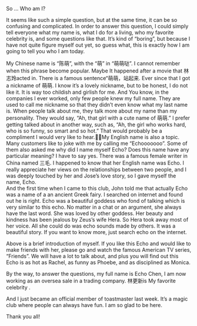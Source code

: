 So … Who am I?

It seems like such a simple question, but at the same time, it can be so confusing and complicated. In order to answer this question, I could simply tell everyone what my name is, what I do for a living, who my favorite celebrity is, and some questions like that. It’s kind of “boring”, but because I have not quite figure myself out yet, so guess what, this is exactly how I am going to tell you who I am today.

My Chinese name is “陈萌”, with the “萌” in “萌萌哒”. I cannot remember when this phrase become popular. Maybe It happened after a movie that 林志玲acted in. There is a famous sentence“萌萌，站起来.  Ever since that I got a nickname of 萌萌. I know it’s a lovely nickname, but to be honest, I do not like it. It is way too childish and girlish for me. And You know, in the companies I ever worked, only few people knew my full name. They are used to call me nickname so that they didn’t even know what my last name is. When people talk about me, they talk more about my name than my personality. They would say, “Ah, that girl with a cute name of 萌萌.” I prefer getting talked about in another way, such as, “Ah, the girl who works hard, who is so funny, so smart and so hot.” That would probably be a compliment I would very like to hear.My English name is also a topic. Many customers like to joke with me by calling me “Echooooooo”.  Some of them also asked me why did I name myself Echo? Does this name have any particular meaning? I have to say yes. There was a famous female writer in China named 三毛. I happened to know that her English name was Echo. I really appreciate her views on the relationships between two people, and I was deeply touched by her and Jose’s love story, so I gave myself the name, Echo.  
And  the first time when I came to this club, John told me that actually Echo was a name of a an ancient Greek fairy. I searched on internet and found out he is right. Echo was a beautiful goddess who fond of talking which is very similar to this echo. No matter in a chat or an argument, she always have the last word. She was loved by other goddess. Her beauty and kindness has been jealous by Zeus’s wife Hera. So Hera took away most of her voice. All she could do was echo sounds made by others. It was a beautiful story. If you want to know more, just search echo on the internet. 

Above is a brief introduction of myself. If you like this Echo and would like to make friends with her, please go and watch the famous American TV series, “Friends”. We will have a lot to talk about, and plus you will find out this Echo is as hot as Rachel, as funny as Phoebe, and as disciplined as Monica. 

By the way, to answer the questions, my full name is Echo Chen, I am now working as an oversea sale in a trading company. 林更新is My favorite celebrity .

And I just became an official member of toastmaster last week. It’s a magic club where people can always have fun. I am so glad to be here. 

Thank you all!

